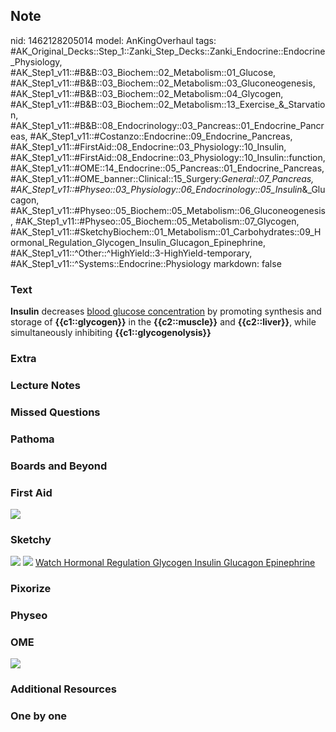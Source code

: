 ## Note
nid: 1462128205014
model: AnKingOverhaul
tags: #AK_Original_Decks::Step_1::Zanki_Step_Decks::Zanki_Endocrine::Endocrine_Physiology, #AK_Step1_v11::#B&B::03_Biochem::02_Metabolism::01_Glucose, #AK_Step1_v11::#B&B::03_Biochem::02_Metabolism::03_Gluconeogenesis, #AK_Step1_v11::#B&B::03_Biochem::02_Metabolism::04_Glycogen, #AK_Step1_v11::#B&B::03_Biochem::02_Metabolism::13_Exercise_&_Starvation, #AK_Step1_v11::#B&B::08_Endocrinology::03_Pancreas::01_Endocrine_Pancreas, #AK_Step1_v11::#Costanzo::Endocrine::09_Endocrine_Pancreas, #AK_Step1_v11::#FirstAid::08_Endocrine::03_Physiology::10_Insulin, #AK_Step1_v11::#FirstAid::08_Endocrine::03_Physiology::10_Insulin::function, #AK_Step1_v11::#OME::14_Endocrine::05_Pancreas::01_Endocrine_Pancreas, #AK_Step1_v11::#OME_banner::Clinical::15_Surgery:_General::07_Pancreas, #AK_Step1_v11::#Physeo::03_Physiology::06_Endocrinology::05_Insulin_&_Glucagon, #AK_Step1_v11::#Physeo::05_Biochem::05_Metabolism::06_Gluconeogenesis, #AK_Step1_v11::#Physeo::05_Biochem::05_Metabolism::07_Glycogen, #AK_Step1_v11::#SketchyBiochem::01_Metabolism::01_Carbohydrates::09_Hormonal_Regulation_Glycogen_Insulin_Glucagon_Epinephrine, #AK_Step1_v11::^Other::^HighYield::3-HighYield-temporary, #AK_Step1_v11::^Systems::Endocrine::Physiology
markdown: false

### Text
<div>
  <b>Insulin</b> decreases <u>blood glucose concentration</u> by
  promoting synthesis and storage of <b>{{c1::glycogen}}</b> in the
  <b>{{c2::muscle}}</b> and <b>{{c2::liver}}</b>, while
  simultaneously inhibiting <b>{{c1::glycogenolysis}}</b>
</div>

### Extra


### Lecture Notes


### Missed Questions


### Pathoma


### Boards and Beyond


### First Aid
<img src="tmpz1Od0y.png">

### Sketchy
<img src="Screen%20Shot%202021-01-07%20at%2014.59.49.jpg">
<img src="Screen%20Shot%202021-01-07%20at%2014.59.58.jpg"> <a href=
"https://dashboard.sketchy.com/study/medical/courses/medical-biochemistry/units/medical-biochemistry-metabolism/videos/medical-biochemistry-metabolism-carbohydrates-hormonal-regulation-of-glycogen-by-insulin-glucagon-and-epinephrine?utm_source=anki&utm_medium=partnership&utm_campaign=february_update&utm_content=medical">
Watch Hormonal Regulation Glycogen Insulin Glucagon Epinephrine</a>

### Pixorize


### Physeo


### OME
<div class="ome-widget">
  <a href=
  "https://onlinemeded.org/spa/surgery-general/pancreas/acquire?ref=anki">
  <img src="_OME_AnkiFlashcards_Lesson_6.png"></a>
</div>

### Additional Resources


### One by one

